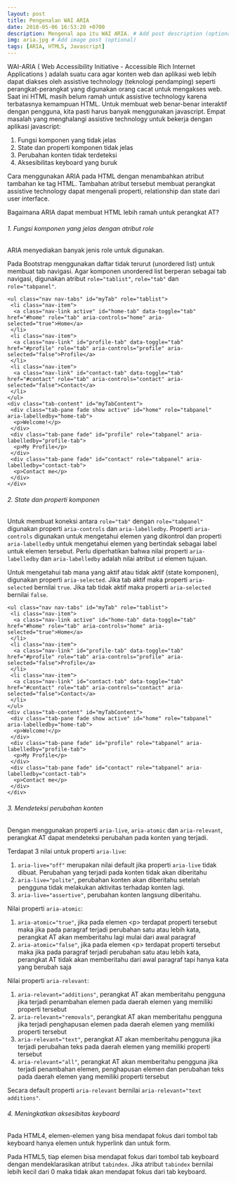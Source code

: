 ```yaml
---
layout: post
title: Pengenalan WAI ARIA
date: 2018-05-06 16:53:20 +0700
description: Mengenal apa itu WAI ARIA. # Add post description (optional)
img: aria.jpg # Add image post (optional)
tags: [ARIA, HTML5, Javascript]
---
```

WAI-ARIA ( Web Accessibility Initiative - Accessible Rich Internet Applications ) adalah suatu cara agar konten web dan aplikasi web lebih dapat diakses oleh assistive technology (teknologi pendamping) seperti perangkat-perangkat yang digunakan orang cacat untuk mengakses web. Saat ini HTML masih belum ramah untuk assistive technology karena terbatasnya kemampuan HTML. Untuk membuat web benar-benar interaktif dengan pengguna, kita pasti harus banyak menggunakan javascript. Empat masalah yang menghalangi assistive technology untuk bekerja dengan aplikasi javascript:
1. Fungsi komponen yang tidak jelas
2. State dan properti komponen tidak jelas
3. Perubahan konten tidak terdeteksi
4. Aksesibilitas keyboard yang buruk

Cara menggunakan ARIA pada HTML dengan menambahkan atribut tambahan ke tag HTML. Tambahan atribut tersebut membuat perangkat assistive technology dapat mengenali properti, relationship dan state dari user interface.

Bagaimana ARIA dapat membuat HTML lebih ramah untuk perangkat AT?
###### 1. Fungsi komponen yang jelas dengan atribut role
ARIA menyediakan banyak jenis role untuk digunakan.

Pada Bootstrap menggunakan daftar tidak terurut (unordered list) untuk membuat tab navigasi. Agar komponen unordered list berperan sebagai tab navigasi, digunakan atribut <code>role="tablist"</code>, <code>role="tab"</code> dan <code>role="tabpanel"</code>.
<pre>
<code data-language="html">&lt;ul class="nav nav-tabs" id="myTab" role="tablist"&gt;
 &lt;li class="nav-item"&gt;
  &lt;a class="nav-link active" id="home-tab" data-toggle="tab" href="#home" role="tab" aria-controls="home" aria-selected="true"&gt;Home&lt;/a&gt;
 &lt;/li&gt;
 &lt;li class="nav-item"&gt;
  &lt;a class="nav-link" id="profile-tab" data-toggle="tab" href="#profile" role="tab" aria-controls="profile" aria-selected="false"&gt;Profile&lt;/a&gt;
 &lt;/li&gt;
 &lt;li class="nav-item"&gt;
  &lt;a class="nav-link" id="contact-tab" data-toggle="tab" href="#contact" role="tab" aria-controls="contact" aria-selected="false"&gt;Contact&lt;/a&gt;
 &lt;/li&gt;
&lt;/ul&gt;
&lt;div class="tab-content" id="myTabContent"&gt;
 &lt;div class="tab-pane fade show active" id="home" role="tabpanel" aria-labelledby="home-tab"&gt;
  &lt;p&gt;Welcome!&lt;/p&gt;
 &lt;/div&gt;
 &lt;div class="tab-pane fade" id="profile" role="tabpanel" aria-labelledby="profile-tab"&gt;
  &lt;p&gt;My Profile&lt;/p&gt;
 &lt;/div&gt;
 &lt;div class="tab-pane fade" id="contact" role="tabpanel" aria-labelledby="contact-tab"&gt;
  &lt;p&gt;Contact me&lt;/p&gt;
 &lt;/div&gt;
&lt;/div&gt;</code>
</pre>

###### 2. State dan properti komponen
Untuk membuat koneksi antara <code>role="tab"</code> dengan <code>role="tabpanel"</code> digunakan properti <code>aria-controls</code> dan <code>aria-labelledby</code>. Properti <code>aria-controls</code> digunakan untuk mengetahui elemen yang dikontrol dan properti <code>aria-labelledby</code> untuk mengetahui elemen yang bertindak sebagai label untuk elemen tersebut. Perlu diperhatikan bahwa nilai properti <code>aria-labelledby</code> dan <code>aria-labelledby</code> adalah nilai atribut <code>id</code> elemen tujuan.

Untuk mengetahui tab mana yang aktif atau tidak aktif (state komponen), digunakan properti <code>aria-selected</code>. Jika tab aktif maka properti <code>aria-selected</code> bernilai <code>true</code>. Jika tab tidak aktif maka properti <code>aria-selected</code> bernilai <code>false</code>.

<pre>
<code data-language="html">&lt;ul class="nav nav-tabs" id="myTab" role="tablist"&gt;
 &lt;li class="nav-item"&gt;
  &lt;a class="nav-link active" id="home-tab" data-toggle="tab" href="#home" role="tab" aria-controls="home" aria-selected="true"&gt;Home&lt;/a&gt;
 &lt;/li&gt;
 &lt;li class="nav-item"&gt;
  &lt;a class="nav-link" id="profile-tab" data-toggle="tab" href="#profile" role="tab" aria-controls="profile" aria-selected="false"&gt;Profile&lt;/a&gt;
 &lt;/li&gt;
 &lt;li class="nav-item"&gt;
  &lt;a class="nav-link" id="contact-tab" data-toggle="tab" href="#contact" role="tab" aria-controls="contact" aria-selected="false"&gt;Contact&lt;/a&gt;
 &lt;/li&gt;
&lt;/ul&gt;
&lt;div class="tab-content" id="myTabContent"&gt;
 &lt;div class="tab-pane fade show active" id="home" role="tabpanel" aria-labelledby="home-tab"&gt;
  &lt;p&gt;Welcome!&lt;/p&gt;
 &lt;/div&gt;
 &lt;div class="tab-pane fade" id="profile" role="tabpanel" aria-labelledby="profile-tab"&gt;
  &lt;p&gt;My Profile&lt;/p&gt;
 &lt;/div&gt;
 &lt;div class="tab-pane fade" id="contact" role="tabpanel" aria-labelledby="contact-tab"&gt;
  &lt;p&gt;Contact me&lt;/p&gt;
 &lt;/div&gt;
&lt;/div&gt;</code>
</pre>

###### 3. Mendeteksi perubahan konten
Dengan menggunakan properti <code>aria-live</code>, <code>aria-atomic</code> dan <code>aria-relevant</code>, perangkat AT dapat mendeteksi perubahan pada konten yang terjadi.

Terdapat 3 nilai untuk properti <code>aria-live</code>:
1. <code>aria-live="off"</code> merupakan nilai default jika properti <code>aria-live</code> tidak dibuat. Perubahan yang terjadi pada konten tidak akan diberitahu
2. <code>aria-live="polite"</code>, perubahan konten akan diberitahu setelah pengguna tidak melakukan aktivitas terhadap konten lagi.
3. <code>aria-live="assertive"</code>, perubahan konten langsung diberitahu.

Nilai properti <code>aria-atomic</code>:
1. <code>aria-atomic="true"</code>, jika pada elemen &lt;p&gt; terdapat properti tersebut maka jika pada paragraf terjadi perubahan satu atau lebih kata, perangkat AT akan memberitahu lagi mulai dari awal paragraf
2. <code>aria-atomic="false"</code>, jika pada elemen &lt;p&gt; terdapat properti tersebut maka jika pada paragraf terjadi perubahan satu atau lebih kata, perangkat AT tidak akan memberitahu dari awal paragraf tapi hanya kata yang berubah saja

Nilai properti <code>aria-relevant</code>:
1. <code>aria-relevant="additions"</code>, perangkat AT akan memberitahu pengguna jika terjadi penambahan elemen pada daerah elemen yang memiliki properti tersebut
2. <code>aria-relevant="removals"</code>, perangkat AT akan memberitahu pengguna jika terjadi penghapusan elemen pada daerah elemen yang memiliki properti tersebut
3. <code>aria-relevant="text"</code>, perangkat AT akan memberitahu pengguna jika terjadi perubahan teks pada daerah elemen yang memiliki properti tersebut
4. <code>aria-relevant="all"</code>, perangkat AT akan memberitahu pengguna jika terjadi penambahan elemen, penghapusan elemen dan perubahan teks pada daerah elemen yang memiliki properti tersebut

Secara default properti <code>aria-relevant</code> bernilai <code>aria-relevant="text additions"</code>.

###### 4. Meningkatkan aksesibitas keyboard
Pada HTML4, elemen-elemen yang bisa mendapat fokus dari tombol tab keyboard hanya elemen untuk hyperlink dan untuk form.

Pada HTML5, tiap elemen bisa mendapat fokus dari tombol tab keyboard dengan mendeklarasikan atribut <code>tabindex</code>. Jika atribut <code>tabindex</code> bernilai lebih kecil dari 0 maka tidak akan mendapat fokus dari tab keyboard.

